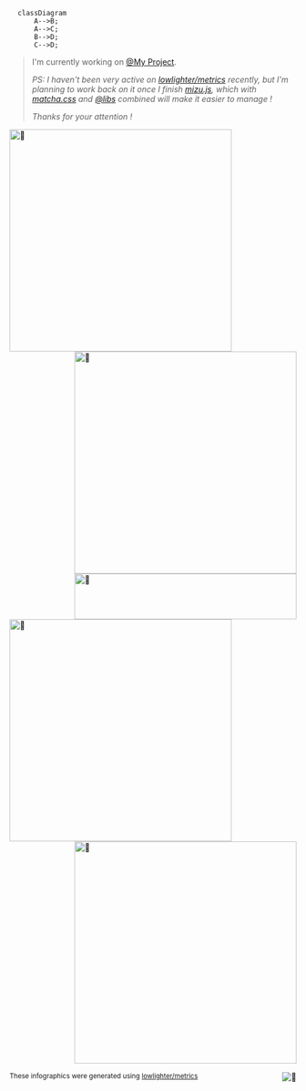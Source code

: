 ```mermaid
  classDiagram
      A-->B;
      A-->C;
      B-->D;
      C-->D;
```



> I'm currently working on [@My Project](https://github.com/backnback/bitcamp-mystudy/tree/main/myapp).
> 
> 
> *PS: I haven't been very active on [lowlighter/metrics](https://github.com/lowlighter/metrics) recently, but I'm planning to work back on it once I finish [mizu.js](https://mizu.sh), which with [matcha.css](https://matcha.mizu.sh) and [@libs](https://github.com/lowlighter/libs) combined will make it easier to manage !*
> 
> *Thanks for your attention !*

[<img align="left" width="390" alt="🦑" src="https://gist.githubusercontent.com/lowlighter/3c6eaedf50273adfb7a510822672f570/raw/general.svg">](#)
[<img align="right" width="390" alt="🦑" src="https://gist.githubusercontent.com/lowlighter/3c6eaedf50273adfb7a510822672f570/raw/medias.svg?p">](#)
[<img align="right" width="390" height="80" alt="🦑" src="https://gist.githubusercontent.com/lowlighter/3c6eaedf50273adfb7a510822672f570/raw/placeholder.svg">](#)

[<img align="left" width="390" alt="🦑" src="https://gist.githubusercontent.com/lowlighter/3c6eaedf50273adfb7a510822672f570/raw/sponsors.svg">](https://github.com/sponsors/lowlighter)
[<img align="right" width="390" alt="🦑" src="https://gist.githubusercontent.com/lowlighter/3c6eaedf50273adfb7a510822672f570/raw/achievements.svg">](#)

[<img width="100%" height="1" alt="🦑" src="https://gist.githubusercontent.com/lowlighter/3c6eaedf50273adfb7a510822672f570/raw/placeholder.svg">](#)

[<img align="right" alt="🦑" src="https://github.com/lowlighter/lowlighter/assets/22963968/f03a6539-5f5e-4e29-8cc5-8f2138660440">](#)



<sub>These infographics were generated using [lowlighter/metrics](https://github.com/lowlighter/metrics)</sub>

<!-- Grizzco: https://user-images.githubusercontent.com/22963968/190084456-0e077445-abae-4355-8061-5f0830a48d6e.png -->
<!-- Until that day: https://user-images.githubusercontent.com/22963968/159836902-a7553777-f1e2-49ed-90fc-9721322b3f44.png -->
<!-- The betrayer: https://user-images.githubusercontent.com/22963968/155458995-e4c24fff-d667-48cd-a1ce-1f66cd233a14.png -->
<!-- The world ender: https://user-images.githubusercontent.com/22963968/130322172-4e4996cd-eb3d-4013-9fc2-47e573413310.png -->
<!-- Farewell Miura: https://user-images.githubusercontent.com/22963968/119890439-1ff29f00-bf38-11eb-8515-d0a9c3c8a6b6.png -->
<!-- First steps with JavaScript: https://user-images.githubusercontent.com/22963968/114021347-e3c48b80-9870-11eb-8bc8-998bf39b4d0d.png -->
